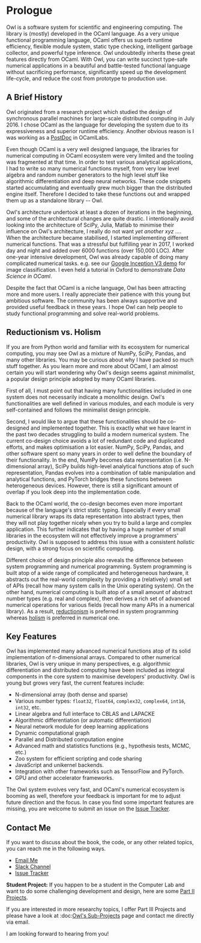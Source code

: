 # Prologue

Owl is a software system for scientific and engineering computing. The library is (mostly) developed in the OCaml language. As a very unique functional programming language, OCaml offers us superb runtime efficiency, flexible module system, static type checking, intelligent garbage collector, and powerful type inference. Owl undoubtedly inherits these great features directly from OCaml. With Owl, you can write succinct type-safe numerical applications in a beautiful and battle-tested functional language without sacrificing performance, significantly speed up the development life-cycle, and reduce the cost from prototype to production use.



## A Brief History

Owl originated from a research project which studied the design of synchronous parallel machines for large-scale distributed computing in July 2016. I chose OCaml as the language for developing the system due to its expressiveness and superior runtime efficiency. Another obvious reason is I was working as a [PostDoc](http://www.cl.cam.ac.uk/~lw525/) in OCamlLabs.

Even though OCaml is a very well designed language, the libraries for numerical computing in OCaml ecosystem were very limited and the tooling was fragmented at that time. In order to test various analytical applications, I had to write so many numerical functions myself, from very low level algebra and random number generators to the high level stuff like algorithmic differentiation and deep neural networks. These code snippets started accumulating and eventually grew much bigger than the distributed engine itself. Therefore I decided to take these functions out and wrapped them up as a standalone library -- Owl.

Owl's architecture undertook at least a dozen of iterations in the beginning, and some of the architectural changes are quite drastic. I intentionally avoid looking into the architecture of SciPy, Julia, Matlab to minimise their influence on Owl's architecture, I really do not want *yet another xyz ...*. When the architecture became stabilised, I started implementing different numerical functions. That was a stressful but fulfilling year in 2017, I worked day and night and added over 6000 functions (over 150,000 LOC). After one-year intensive development, Owl was already capable of doing many complicated numerical tasks. e.g. see our [Google Inception V3 demo](http://demo.ocaml.xyz/) for image classification. I even held a tutorial in Oxford to demonstrate *Data Science in OCaml*.

Despite the fact that OCaml is a niche language, Owl has been attracting more and more users. I really appreciate their patience with this young but ambitious software. The community has been always supportive and provided useful feedback in these years. I hope Owl can help people to study functional programming and solve real-world problems.



## Reductionism vs. Holism

If you are from Python world and familiar with its ecosystem for numerical computing, you may see Owl as a mixture of NumPy, SciPy, Pandas, and many other libraries. You may be curious about why I have packed so much stuff together. As you learn more and more about OCaml, I am almost certain you will start wondering why Owl's design seems against *minimalist*, a popular design principle adopted by many OCaml libraries.

First of all, I must point out that having many functionalities included in one system does not necessarily indicate a monolithic design. Owl's functionalities are well defined in various modules, and each module is very self-contained and follows the minimalist design principle.

Second, I would like to argue that these functionalities should be co-designed and implemented together. This is exactly what we have learnt in the past two decades struggling to build a modern numerical system. The current co-design choice avoids a lot of redundant code and duplicated efforts, and makes optimisation a lot easier. NumPy, SciPy, Pandas, and other software spent so many years in order to well define the boundary of their functionality. In the end, NumPy becomes data representation (i.e. N-dimensional array), SciPy builds high-level analytical functions atop of such representation, Pandas evolves into a combination of table manipulation and analytical functions, and PyTorch bridges these functions between heterogeneous devices. However, there is still a significant amount of overlap if you look deep into the implementation code.

Back to the OCaml world, the co-design becomes even more important because of the language's strict static typing. Especially if every small numerical library wraps its data representation into abstract types, then they will not play together nicely when you try to build a large and complex application. This further indicates that by having a huge number of small libraries in the ecosystem will not effectively improve a programmers' productivity. Owl is supposed to address this issue with a consistent *holistic* design, with a strong focus on scientific computing.

Different choice of design principle also reveals the difference between system programming and numerical programming. System programming is built atop of a wide range of complicated and heterogeneous hardware, it abstracts out the real-world complexity by providing a (relatively) small set of APIs (recall how many system calls in the Unix operating system). On the other hand, numerical computing is built atop of a small amount of abstract number types (e.g. real and complex), then derives a rich set of advanced numerical operations for various fields (recall how many APIs in a numerical library). As a result, [reductionism](https://en.wikipedia.org/wiki/Reductionism) is preferred in system programming whereas [holism](https://en.wikipedia.org/wiki/Holism) is preferred in numerical one.



## Key Features

Owl has implemented many advanced numerical functions atop of its solid implementation of n-dimensional arrays. Compared to other numerical libraries, Owl is very unique in many perspectives, e.g. algorithmic differentiation and distributed computing have been included as integral components in the core system to maximise developers' productivity. Owl is young but grows very fast, the current features include:

* N-dimensional array (both dense and sparse)
* Various number types: ``float32``, ``float64``, ``complex32``, ``complex64``, ``int16``, ``int32``, etc.
* Linear algebra and full interface to CBLAS and LAPACKE
* Algorithmic differentiation (or automatic differentiation)
* Neural network module for deep learning applications
* Dynamic computational graph
* Parallel and Distributed computation engine
* Advanced math and statistics functions (e.g., hypothesis tests, MCMC, etc.)
* Zoo system for efficient scripting and code sharing
* JavaScript and unikernel backends.
* Integration with other frameworks such as TensorFlow and PyTorch.
* GPU and other accelerator frameworks.

The Owl system evolves very fast, and OCaml's numerical ecosystem is booming as well, therefore your feedback is important for me to adjust future direction and the focus. In case you find some important features are missing, you are welcome to submit an issue on the [Issue Tracker](https://github.com/ryanrhymes/owl/issues).



## Contact Me

If you want to discuss about the book, the code, or any other related topics, you can reach me in the following ways.

* [Email Me](mailto:liang.wang@cl.cam.ac.uk)
* [Slack Channel](https://join.slack.com/t/owl-dev-team/shared_invite/enQtMjQ3OTM1MDY4MDIwLTcxYTlkODhiNGI4YjVkN2FmMjhlZGZhYzhkMTFhZjY0OGI1NDY5M2Y2NmYzNjBhZmRhZGE0NTY1ZjA5MTk4MjI)
* [Issue Tracker](https://github.com/ryanrhymes/owl/issues)

**Student Project:** If you happen to be a student in the Computer Lab and want to do some challenging development and design, here are some [Part II Projects](http://www.cl.cam.ac.uk/research/srg/netos/stud-projs/studproj-17/#owl0).

If you are interested in more researchy topics, I offer Part III Projects and please have a look at :doc:[Owl's Sub-Projects](../project/proposal) page and contact me directly via email.

I am looking forward to hearing from you!
